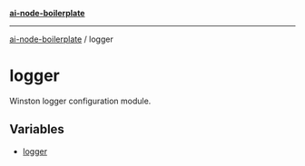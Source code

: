 [**ai-node-boilerplate**](../README.md)

***

[ai-node-boilerplate](../modules.md) / logger

# logger

Winston logger configuration module.

## Variables

- [logger](variables/logger.md)
